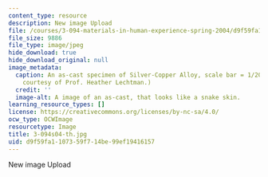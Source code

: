 ```yaml
---
content_type: resource
description: New image Upload
file: /courses/3-094-materials-in-human-experience-spring-2004/d9f59fa1107359f714be99ef19416157_3-094s04-th.jpg
file_size: 9886
file_type: image/jpeg
hide_download: true
hide_download_original: null
image_metadata:
  caption: An as-cast specimen of Silver-Copper Alloy, scale bar = 1/200 cm. (Image
    courtesy of Prof. Heather Lechtman.)
  credit: ''
  image-alt: A image of an as-cast, that looks like a snake skin.
learning_resource_types: []
license: https://creativecommons.org/licenses/by-nc-sa/4.0/
ocw_type: OCWImage
resourcetype: Image
title: 3-094s04-th.jpg
uid: d9f59fa1-1073-59f7-14be-99ef19416157
---
```

New image Upload